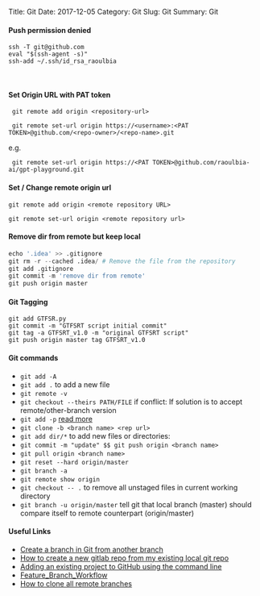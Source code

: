Title: Git
Date: 2017-12-05
Category: Git
Slug: Git
Summary: Git


#### Push permission denied

```
ssh -T git@github.com
eval "$(ssh-agent -s)"
ssh-add ~/.ssh/id_rsa_raoulbia
```

<br>

#### Set Origin URL with PAT token

     git remote add origin <repository-url>

     git remote set-url origin https://<username>:<PAT TOKEN>@github.com/<repo-owner>/<repo-name>.git

e.g. 

     git remote set-url origin https://<PAT TOKEN>@github.com/raoulbia-ai/gpt-playground.git

#### Set / Change remote origin url

    git remote add origin <remote repository URL>
    
    git remote set-url origin <remote repository url>


#### Remove dir from remote but keep local

```python
echo '.idea' >> .gitignore
git rm -r --cached .idea/ # Remove the file from the repository
git add .gitignore
git commit -m 'remove dir from remote'
git push origin master
```
#### Git Tagging

```
git add GTFSR.py
git commit -m "GTFSRT script initial commit"
git tag -a GTFSRT_v1.0 -m "original GTFSRT script"
git push origin master tag GTFSRT_v1.0
```

#### Git commands

* `git add -A`
* `git add .` to add a new file
* `git remote -v`
* `git checkout --theirs PATH/FILE` if conflict: If solution is to accept remote/other-branch version
* `git add -p` [read more](https://medium.com/@mc999/git-add-p-is-a-gamechanger-in-file-management-e4c879e89ab)
* `git clone -b <branch name> <rep url>`
* `git add dir/*` to add new files or directories:
* `git commit -m "update" $$ git push origin <branch name>`
* `git pull origin <branch name>`
* `git reset --hard origin/master`
* `git branch -a`
* `git remote show origin`
* `git checkout -- .` to remove all unstaged files in current working directory
* `git branch -u origin/master` tell git that local branch (master) should compare itself to remote counterpart (origin/master)

#### Useful Links

* [Create a branch in Git from another branch](https://stackoverflow.com/questions/4470523/create-a-branch-in-git-from-another-branch)
* [How to create a new gitlab repo from my existing local git repo](https://stackoverflow.com/questions/33101962/how-to-create-a-new-gitlab-repo-from-my-existing-local-git-repo-using-cli)
* [Adding an existing project to GitHub using the command line](https://help.github.com/articles/adding-an-existing-project-to-github-using-the-command-line/)
* [Feature_Branch_Workflow](https://techbase.kde.org/Development/Git/Feature_Branch_Workflow)
* [How to clone all remote branches](https://stackoverflow.com/questions/67699/how-to-clone-all-remote-branches-in-git)


